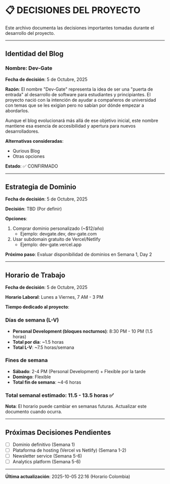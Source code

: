 # 📋 DECISIONES DEL PROYECTO

Este archivo documenta las decisiones importantes tomadas durante el desarrollo del proyecto.

---

## Identidad del Blog

### Nombre: Dev-Gate

**Fecha de decisión**: 5 de Octubre, 2025

**Razón**:
El nombre "Dev-Gate" representa la idea de ser una "puerta de entrada" al desarrollo de software para estudiantes y principiantes. El proyecto nació con la intención de ayudar a compañeros de universidad con temas que se les exigían pero no sabían por dónde empezar a abordarlos.

Aunque el blog evolucionará más allá de ese objetivo inicial, este nombre mantiene esa esencia de accesibilidad y apertura para nuevos desarrolladores.

**Alternativas consideradas**:
- Qurious Blog
- Otras opciones

**Estado**: ✅ CONFIRMADO

---

## Estrategia de Dominio

**Fecha de decisión**: 5 de Octubre, 2025

**Decisión**: TBD (Por definir)

**Opciones**:
1. Comprar dominio personalizado (~$12/año)
   - Ejemplo: devgate.dev, dev-gate.com
2. Usar subdomain gratuito de Vercel/Netlify
   - Ejemplo: dev-gate.vercel.app

**Próximo paso**: Evaluar disponibilidad de dominios en Semana 1, Day 2

---

## Horario de Trabajo

**Fecha de decisión**: 5 de Octubre, 2025

**Horario Laboral**: Lunes a Viernes, 7 AM - 3 PM

**Tiempo dedicado al proyecto**:

### Días de semana (L-V)
- **Personal Development (bloques nocturnos)**: 8:30 PM - 10 PM (1.5 horas)
- **Total por día**: ~1.5 horas
- **Total L-V**: ~7.5 horas/semana

### Fines de semana
- **Sábado**: 2-4 PM (Personal Development) + Flexible por la tarde
- **Domingo**: Flexible
- **Total fin de semana**: ~4-6 horas

### Total semanal estimado: 11.5 - 13.5 horas ✅

**Nota**: El horario puede cambiar en semanas futuras. Actualizar este documento cuando ocurra.

---

## Próximas Decisiones Pendientes

- [ ] Dominio definitivo (Semana 1)
- [ ] Plataforma de hosting (Vercel vs Netlify) (Semana 1-2)
- [ ] Newsletter service (Semana 5-6)
- [ ] Analytics platform (Semana 5-6)

---

**Última actualización**: 2025-10-05 22:16 (Horario Colombia)
